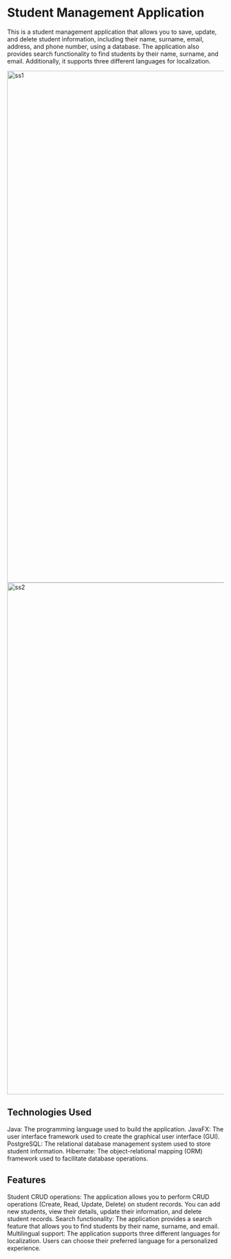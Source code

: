 # Student Management Application
This is a student management application that allows you to save, update, and delete student information, including their name, surname, email, address, and phone number, using a database. The application also provides search functionality to find students by their name, surname, and email. Additionally, it supports three different languages for localization.

<img width="1187" alt="ss1" src="https://user-images.githubusercontent.com/116001471/236963119-854d0939-5458-49f8-86f4-e3190cf21785.png">


<img width="1187" alt="ss2" src="https://user-images.githubusercontent.com/116001471/236963186-e44183cb-8627-466a-9b5e-5109ec27d346.png">

## Technologies Used
Java: The programming language used to build the application.
JavaFX: The user interface framework used to create the graphical user interface (GUI).
PostgreSQL: The relational database management system used to store student information.
Hibernate: The object-relational mapping (ORM) framework used to facilitate database operations.

## Features
Student CRUD operations: The application allows you to perform CRUD operations (Create, Read, Update, Delete) on student records. You can add new students, view their details, update their information, and delete student records.
Search functionality: The application provides a search feature that allows you to find students by their name, surname, and email.
Multilingual support: The application supports three different languages for localization. Users can choose their preferred language for a personalized experience.
